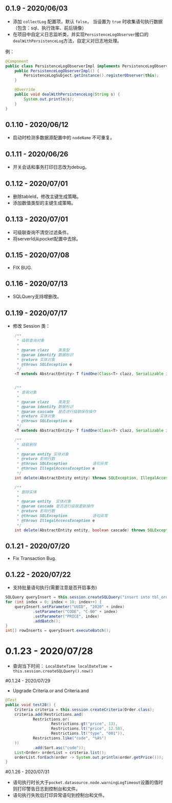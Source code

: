 ## 0.1.9 - 2020/06/03
* 添加 `collectLog` 配置项，默认 `false`， 当设置为 `true` 时收集语句执行数据（包含：sql、执行效率、前后镜像）
* 在项目中自定义日志监听类，并实现`PersistenceLogObserver`接口的`dealWithPersistenceLog`方法，自定义对日志地处理。

例：
```java
@Component
public class PersistenceLogObserverImpl implements PersistenceLogObserver {
    public PersistenceLogObserverImpl() {
        PersistenceLogSubject.getInstance().registerObserver(this);
    }

    @Override
    public void dealWithPersistenceLog(String s) {
        System.out.println(s);
    }
}
```

## 0.1.10 - 2020/06/12
* 启动时检测多数据源配置中的 `nodeName` 不可重复。

## 0.1.11 - 2020/06/26
* 开关会话和事务打印日志改为debug。

## 0.1.12 - 2020/07/01
* 删除tableId，修改主键生成策略。
* 添加数值类型的主键生成策略。

## 0.1.13 - 2020/07/01
* 可级联查询不清空过滤条件。
* 将serverId从pocket配置中去除。

## 0.1.15 - 2020/07/08
* FIX BUG.

## 0.1.16 - 2020/07/13
* SQLQuery支持增删改。

## 0.1.19 - 2020/07/17
* 修改 Session 类：
```java
    /**
     * 级联查询对象
     *
     * @param clazz    类类型
     * @param identify 数据标识
     * @return 实体对象
     * @throws SQLException e
     */
    <T extends AbstractEntity> T findOne(Class<T> clazz, Serializable identify) throws SQLException;


    /**
     * 查询对象
     *
     * @param clazz    类类型
     * @param identify 数据标识
     * @param cascade  是否进行级联保存操作
     * @return 实体对象
     * @throws SQLException e
     */
    <T extends AbstractEntity> T findOne(Class<T> clazz, Serializable identify, boolean cascade) throws SQLException;

    /**
     * 级联删除
     *
     * @param entity 实体对象
     * @return 影响行数
     * @throws SQLException           语句异常
     * @throws IllegalAccessException e
     */
    int delete(AbstractEntity entity) throws SQLException, IllegalAccessException;

    /**
     * 删除实体
     *
     * @param entity  实体对象
     * @param cascade 是否进行级联更新操作
     * @return 影响行数
     * @throws SQLException           语句异常
     * @throws IllegalAccessException e
     */
    int delete(AbstractEntity entity, boolean cascade) throws SQLException, IllegalAccessException;
```

## 0.1.21 - 2020/07/20
* Fix Transaction Bug.

## 0.1.22 - 2020/07/22
* 支持批量语句执行(需要注意是否开启事务)
```java
SQLQuery queryInsert = this.session.createSQLQuery("insert into tbl_order(uuid,code,price) values(:UUID, :CODE, :PRICE)");
for (int index = 0; index < 10; index++) {
    queryInsert.setParameter("UUID", "2020" + index)
            .setParameter("CODE", "C-00" + index)
            .setParameter("PRICE", index)
            .addBatch();
}
int[] rowInserts = queryInsert.executeBatch();
```

# 0.1.23 - 2020/07/28
* 查询当下时间：
`LocalDateTime localDateTime = this.session.createSQLQuery().now()`

#0.1.24 - 2020/07/29
* Upgrade Criteria.or and Criteria.and
```java
@Test
public void test28() {
    Criteria criteria = this.session.createCriteria(Order.class);
    criteria.add(Restrictions.and(
            Restrictions.or(
                    Restrictions.gt("price", 13),
                    Restrictions.lt("price", 12.58),
                    Restrictions.lt("type", "001")),
            Restrictions.like("code", "%A%")
    ))
            .add(Sort.asc("code"));
    List<Order> orderList = criteria.list();
    orderList.forEach(order -> System.out.println(order.getPrice()));
}
```

#0.1.26 - 2020/07/31
- 语句执行时长大于`pocket.datasource.node.warningLogTimeout`设置的值时则打印警告日志到控制台和文件。
- 语句执行失败后打印异常语句到控制台和文件。
